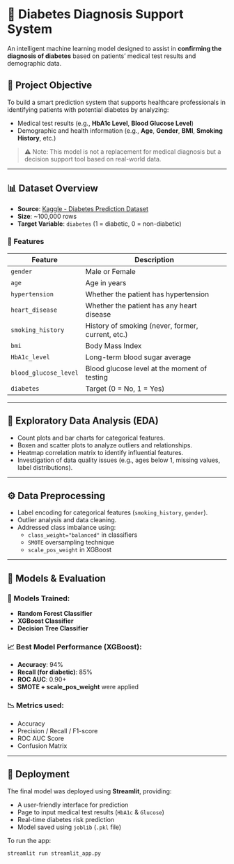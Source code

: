 # 🧠 Diabetes Diagnosis Support System

An intelligent machine learning model designed to assist in **confirming the diagnosis of diabetes** based on patients’ medical test results and demographic data.

## 📌 Project Objective

To build a smart prediction system that supports healthcare professionals in identifying patients with potential diabetes by analyzing:

- Medical test results (e.g., **HbA1c Level**, **Blood Glucose Level**)
- Demographic and health information (e.g., **Age**, **Gender**, **BMI**, **Smoking History**, etc.)

> ⚠️ Note: This model is not a replacement for medical diagnosis but a decision support tool based on real-world data.

---

## 📊 Dataset Overview

- **Source**: [Kaggle - Diabetes Prediction Dataset](https://www.kaggle.com/datasets/iammustafatz/diabetes-prediction-dataset)
- **Size**: ~100,000 rows
- **Target Variable**: `diabetes` (1 = diabetic, 0 = non-diabetic)

### 🔢 Features

| Feature              | Description                                        |
|----------------------|----------------------------------------------------|
| `gender`             | Male or Female                                     |
| `age`                | Age in years                                       |
| `hypertension`       | Whether the patient has hypertension               |
| `heart_disease`      | Whether the patient has any heart disease          |
| `smoking_history`    | History of smoking (never, former, current, etc.) |
| `bmi`                | Body Mass Index                                    |
| `HbA1c_level`        | Long-term blood sugar average                      |
| `blood_glucose_level`| Blood glucose level at the moment of testing      |
| `diabetes`           | Target (0 = No, 1 = Yes)                           |

---

## 🧪 Exploratory Data Analysis (EDA)

- Count plots and bar charts for categorical features.
- Boxen and scatter plots to analyze outliers and relationships.
- Heatmap correlation matrix to identify influential features.
- Investigation of data quality issues (e.g., ages below 1, missing values, label distributions).

---

## ⚙️ Data Preprocessing

- Label encoding for categorical features (`smoking_history`, `gender`).
- Outlier analysis and data cleaning.
- Addressed class imbalance using:
  - `class_weight="balanced"` in classifiers
  - `SMOTE` oversampling technique
  - `scale_pos_weight` in XGBoost

---

## 🤖 Models & Evaluation

### 🧠 Models Trained:

- **Random Forest Classifier**
- **XGBoost Classifier**
- **Decision Tree Classifier**

### 📈 Best Model Performance (XGBoost):

- **Accuracy**: 94%
- **Recall (for diabetic)**: 85%
- **ROC AUC**: 0.90+
- **SMOTE + scale_pos_weight** were applied

### 📉 Metrics used:

- Accuracy
- Precision / Recall / F1-score
- ROC AUC Score
- Confusion Matrix

---

## 🚀 Deployment

The final model was deployed using **Streamlit**, providing:

- A user-friendly interface for prediction
- Page to input medical test results (`HbA1c` & `Glucose`)
- Real-time diabetes risk prediction
- Model saved using `joblib` (`.pkl` file)

To run the app:

```bash
streamlit run streamlit_app.py
